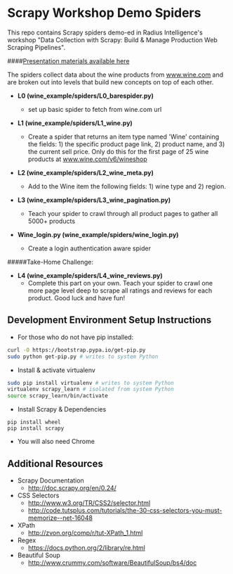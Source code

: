 Scrapy Workshop Demo Spiders
============================

This repo contains Scrapy spiders demo-ed in Radius Intelligence's workshop "Data Collection with Scrapy: Build &amp; Manage Production Web Scraping Pipelines".

####[Presentation materials available here](https://docs.google.com/a/radius.com/presentation/d/1QUbdzaI7fRwY1lspgCPnZ5as-NAZzBjYEsuyKrOIBlM/edit#slide=id.g26c11f2d3_02)

The spiders collect data about the wine products from www.wine.com and are broken out into levels that build new concepts on top of each other.

* __L0 (wine_example/spiders/L0_barespider.py)__
    * set up basic spider to fetch from wine.com url


* __L1 (wine_example/spiders/L1_wine.py)__
    * Create a spider that returns an item type named 'Wine' containing the fields: 1) the specific product page link, 2) product name, and 3) the current sell price. Only do this for the first page of 25 wine products at www.wine.com/v6/wineshop


* __L2 (wine_example/spiders/L2_wine_meta.py)__
    * Add to the Wine item the following fields: 1) wine type and 2) region.


* __L3 (wine_example/spiders/L3_wine_pagination.py)__
    * Teach your spider to crawl through all product pages to gather all 5000+ products


* __Wine_login.py (wine_example/spiders/wine_login.py)__
    * Create a login authentication aware spider



#####Take-Home Challenge:
* __L4 (wine_example/spiders/L4_wine_reviews.py)__
    * Complete this part on your own. Teach your spider to crawl one more page level deep to scrape all ratings and reviews for each product. Good luck and have fun!



Development Environment Setup Instructions
------------------------------------------

* For those who do not have pip installed:
```sh
curl -O https://bootstrap.pypa.io/get-pip.py
sudo python get-pip.py # writes to system Python
```

* Install & activate virtualenv
```sh
sudo pip install virtualenv # writes to system Python
virtualenv scrapy_learn # isolated from system Python
source scrapy_learn/bin/activate
```

* Install Scrapy & Dependencies
```
pip install wheel
pip install scrapy
```

* You will also need Chrome

Additional Resources
--------------------

* Scrapy Documentation
    * http://doc.scrapy.org/en/0.24/
* CSS Selectors
    * http://www.w3.org/TR/CSS2/selector.html
    * http://code.tutsplus.com/tutorials/the-30-css-selectors-you-must-memorize--net-16048
* XPath
    * http://zvon.org/comp/r/tut-XPath_1.html
* Regex
    * https://docs.python.org/2/library/re.html
* Beautiful Soup
    * http://www.crummy.com/software/BeautifulSoup/bs4/doc

